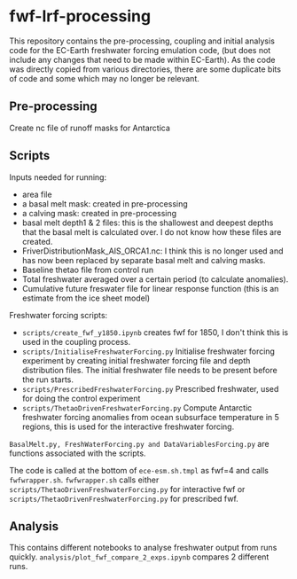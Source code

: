 # fwf-lrf-processing
This repository contains the pre-processing, coupling and initial analysis code for the EC-Earth freshwater forcing emulation code, (but does not include any changes that need to be made within EC-Earth). As the code was directly copied from various directories, there are some duplicate bits of code and some which may no longer be relevant. 

## Pre-processing
Create nc file of runoff masks for Antarctica

## Scripts
Inputs needed for running:
- area file
- a basal melt mask: created in pre-processing
- a calving mask: created in pre-processing
- basal melt depth1 & 2 files: this is the shallowest and deepest depths that the basal melt is calculated over. I do not know how these files are created. 
- FriverDistributionMask_AIS_ORCA1.nc: I think this is no longer used and has now been replaced by separate basal melt and calving masks.
- Baseline thetao file from control run
- Total freshwater averaged over a certain period (to calculate anomalies).
- Cumulative future freswater file for linear response function (this is an estimate from the ice sheet model)

Freshwater forcing scripts:
- `scripts/create_fwf_y1850.ipynb` creates fwf for 1850, I don't think this is used in the coupling process. 
- `scripts/InitialiseFreshwaterForcing.py` Initialise freshwater forcing experiment by creating initial freshwater forcing file and depth distribution files. The initial freshwater file needs to be present before the run starts. 
- `scripts/PrescribedFreshwaterForcing.py` Prescribed freshwater, used for doing the control experiment
- `scripts/ThetaoDrivenFreshwaterForcing.py` Compute Antarctic freshwater forcing anomalies from ocean subsurface temperature in 5 regions, this is used for the interactive freshwater forcing.

`BasalMelt.py, FreshWaterForcing.py and DataVariablesForcing.py` are functions associated with the scripts. 

The code is called at the bottom of `ece-esm.sh.tmpl` as fwf=4 and calls `fwfwrapper.sh`. 
`fwfwrapper.sh` calls either `scripts/ThetaoDrivenFreshwaterForcing.py` for interactive fwf or `scripts/ThetaoDrivenFreshwaterForcing.py` for prescribed fwf. 

## Analysis
This contains different notebooks to analyse freshwater output from runs quickly. `analysis/plot_fwf_compare_2_exps.ipynb` compares 2 different runs. 
